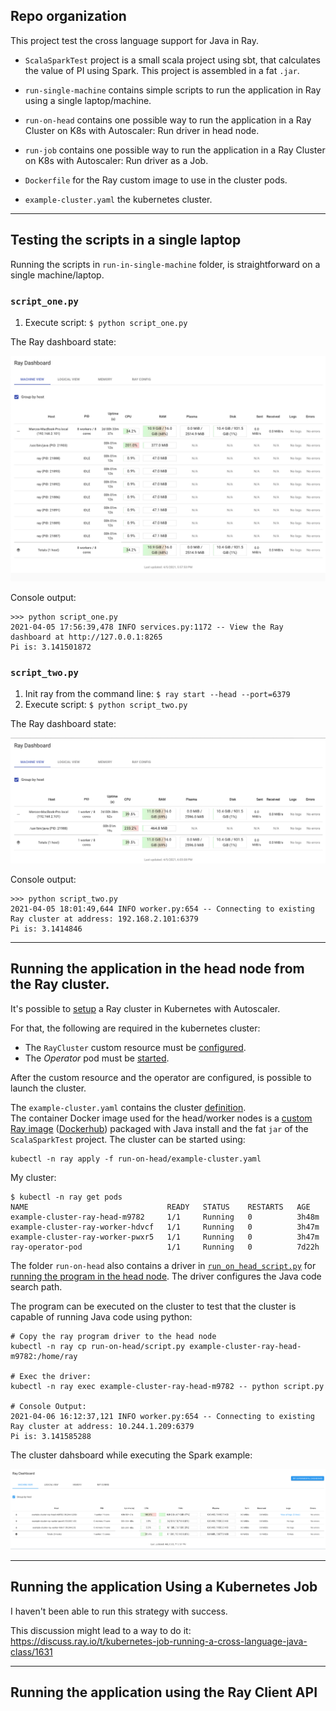 ## Repo organization 

This project test the cross language support for Java in Ray. 

- `ScalaSparkTest` project is a small scala project using sbt, that calculates the value of PI using Spark. This project is assembled in a fat `.jar`.

- `run-single-machine` contains simple scripts to run the application in Ray using a single laptop/machine.

- `run-on-head` contains one possible way to run the application in a Ray Cluster on K8s with Autoscaler: Run driver in head node.  

- `run-job` contains one possible way to run the application in a Ray Cluster on K8s with Autoscaler: Run driver as a Job.

- `Dockerfile` for the Ray custom image to use in the cluster pods.

- `example-cluster.yaml` the kubernetes cluster. 

--------

## Testing the scripts in a single laptop

Running the scripts in `run-in-single-machine` folder, is straightforward on a single machine/laptop. 



### `script_one.py`

1. Execute script: `$ python script_one.py`

The Ray dashboard state: 

![Dashboard image](images/script_one.png)

Console output: 

```
>>> python script_one.py 
2021-04-05 17:56:39,478 INFO services.py:1172 -- View the Ray dashboard at http://127.0.0.1:8265
Pi is: 3.141501872
```

### `script_two.py` 

1. Init ray from the command line: `$ ray start --head --port=6379`
2. Execute script: `$ python script_two.py`

The Ray dashboard state:

![Dashboard image](images/script_two.png)

Console output: 

```
>>> python script_two.py 
2021-04-05 18:01:49,644 INFO worker.py:654 -- Connecting to existing Ray cluster at address: 192.168.2.101:6379
Pi is: 3.1414846
```

-------

## Running the application in the head node from the Ray cluster.  

It's possible to [setup](https://docs.ray.io/en/master/cluster/kubernetes.html#the-ray-kubernetes-operator) 
a Ray cluster in Kubernetes with Autoscaler.

For that, the following are required in the kubernetes cluster: 

- The `RayCluster` custom resource must be [configured](https://github.com/ray-project/ray/blob/ray-1.2.0/python/ray/autoscaler/kubernetes/operator_configs/cluster_crd.yaml).
- The _Operator_ pod must be [started](https://github.com/ray-project/ray/blob/ray-1.2.0/python/ray/autoscaler/kubernetes/operator_configs/operator.yaml).

After the custom resource and the operator are configured, is possible to launch the cluster. 

The `example-cluster.yaml` contains the cluster [definition](https://github.com/MarcoAlejandro/cross_language_ray_experiment/blob/main/example-cluster.yaml).  
The container Docker image used for the head/worker nodes is a [custom Ray image](https://github.com/MarcoAlejandro/cross_language_ray_experiment/blob/main/Dockerfile) ([Dockerhub](https://hub.docker.com/repository/docker/kada9001/ray-custom-image)) packaged with Java install and the fat `jar` of the `ScalaSparkTest` project. 
The cluster can be started using: 

```
kubectl -n ray apply -f run-on-head/example-cluster.yaml
```

My cluster:

```
$ kubectl -n ray get pods
NAME                               READY   STATUS    RESTARTS   AGE
example-cluster-ray-head-m9782     1/1     Running   0          3h48m
example-cluster-ray-worker-hdvcf   1/1     Running   0          3h47m
example-cluster-ray-worker-pwxr5   1/1     Running   0          3h47m
ray-operator-pod                   1/1     Running   0          7d22h
```

The folder `run-on-head` also contains a driver in [`run_on_head_script.py`](https://github.com/MarcoAlejandro/cross_language_ray_experiment/blob/main/run-on-head/run_on_head_script.py) for [running the program in the head node](https://docs.ray.io/en/master/cluster/kubernetes.html#running-the-program-on-the-head-node). 
The driver configures the Java code search path. 

The program can be executed on the cluster to test that the cluster is capable of running Java code using python: 

```
# Copy the ray program driver to the head node
kubectl -n ray cp run-on-head/script.py example-cluster-ray-head-m9782:/home/ray

# Exec the driver: 
kubectl -n ray exec example-cluster-ray-head-m9782 -- python script.py

# Console Output: 
2021-04-06 16:12:37,121 INFO worker.py:654 -- Connecting to existing Ray cluster at address: 10.244.1.209:6379
Pi is: 3.141585288
```

The cluster dahsboard while executing the Spark example: 

![Cluster dashboard](images/cluster_run_on_head.png)

-----

## Running the application Using a Kubernetes Job

I haven't been able to run this strategy with success. 

This discussion might lead to a way to do it: 
https://discuss.ray.io/t/kubernetes-job-running-a-cross-language-java-class/1631

-----

## Running the application using the Ray Client  API